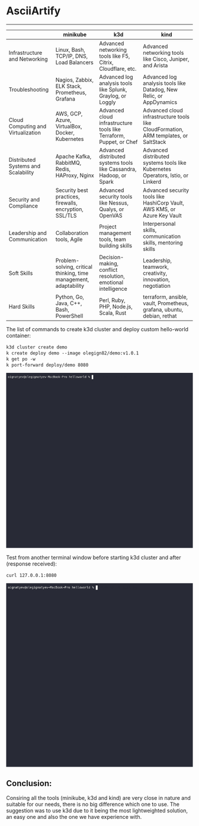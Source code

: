 # AsciiArtify
---


|                                     | minikube                                                          | k3d                                                                 | kind                                                                                 |
|-------------------------------------|-------------------------------------------------------------------|---------------------------------------------------------------------|--------------------------------------------------------------------------------------|
| Infrastructure and Networking       | Linux, Bash, TCP/IP, DNS, Load Balancers                          | Advanced networking tools like F5, Citrix, Cloudflare, etc.         | Advanced networking tools like Cisco, Juniper, and Arista                            |
| Troubleshooting                     | Nagios, Zabbix, ELK Stack, Prometheus, Grafana                    | Advanced log analysis tools like Splunk, Graylog, or Loggly         | Advanced log analysis tools like Datadog, New Relic, or AppDynamics                  |
| Cloud Computing and Virtualization  | AWS, GCP, Azure, VirtualBox, Docker, Kubernetes                   | Advanced cloud infrastructure tools like Terraform, Puppet, or Chef | Advanced cloud infrastructure tools like CloudFormation, ARM templates, or SaltStack |
| Distributed Systems and Scalability | Apache Kafka, RabbitMQ, Redis, HAProxy, Nginx                     | Advanced distributed systems tools like Cassandra, Hadoop, or Spark | Advanced distributed systems tools like Kubernetes Operators, Istio, or Linkerd      |
| Security and Compliance             | Security best practices, firewalls, encryption, SSL/TLS           | Advanced security tools like Nessus, Qualys, or OpenVAS             | Advanced security tools like HashiCorp Vault, AWS KMS, or Azure Key Vault            |
| Leadership and Communication        | Collaboration tools, Agile                                        | Project management tools, team building skills                      | Interpersonal skills, communication skills, mentoring skills                         |
| Soft Skills                         | Problem-solving, critical thinking, time management, adaptability | Decision-making, conflict resolution, emotional intelligence        | Leadership, teamwork, creativity, innovation, negotiation                            |
| Hard Skills                         | Python, Go, Java, C++, Bash, PowerShell                           | Perl, Ruby, PHP, Node.js, Scala, Rust                               | terraform, ansible, vault, Prometheus, grafana, ubuntu, debian, rethat               |



The list of commands to create k3d cluster and deploy custom hello-world container:

```
k3d cluster create demo
k create deploy demo --image olegign82/demo:v1.0.1
k get po -w
k port-forward deploy/demo 8080
```

![Image](../.data/demo.gif)


Test from another terminal window before starting k3d cluster and after (response received):

```
curl 127.0.0.1:8080
```

![Image](../.data/demo1.gif)


Conclusion:
---

Consiring all the tools (minikube, k3d and kind) are very close in nature and suitable for our needs, there is no big difference which one to use.
The suggestion was to use k3d due to it being the most lightweighted solution, an easy one and also the one we have experience with.

